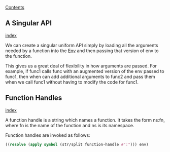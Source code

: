 [Contents](../../Topics/Contents.md)

## A Singular API
[index](../../Topics/A%20Singular%20API.md)

We can create a singular uniform API simply by loading all the arguments needed by a function into the [Env](../../Topics/Env.md) and then passing that version of env to the function.  

This gives us a great deal of flexibility in how arguments are passed. For example, if func1 calls func with an augmented version of the env passed to func1, then when can add additional arguments to func2 and pass them when we call func1 without having to modify the code for func1.

## Function Handles
[index](../../Topics/Function%20Handles.md)

A function handle is a string which names a function. It takes the form ns:fn, where fn is the name of the function and ns is its namespace. 

Function handles are invoked as follows:

```clojure
((resolve (apply symbol (str/split function-handle #":"))) env)
```
